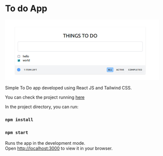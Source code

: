 <h1>To do App</h1>
<img src='./src/images/todo-react-tailwind.jpeg' />

Simple To Do app developed using React JS and Tailwind CSS.

You can check the project running [here](https://todo-react-tailwind-gamma.vercel.app/)

In the project directory, you can run:

### `npm install`
### `npm start`

Runs the app in the development mode.\
Open [http://localhost:3000](http://localhost:3000) to view it in your browser.

